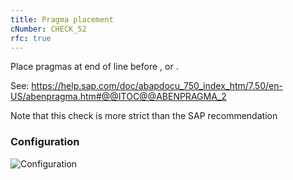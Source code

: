 ```yaml
---
title: Pragma placement
cNumber: CHECK_52
rfc: true
---
```


Place pragmas at end of line before , or .

See:
https://help.sap.com/doc/abapdocu_750_index_htm/7.50/en-US/abenpragma.htm#@@ITOC@@ABENPRAGMA_2

Note that this check is more strict than the SAP recommendation

### Configuration
![Configuration](/img/default_conf.png)